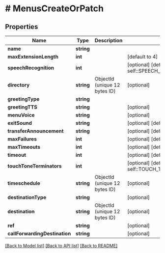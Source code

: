 # # MenusCreateOrPatch

## Properties

Name | Type | Description | Notes
------------ | ------------- | ------------- | -------------
**name** | **string** |  |
**maxExtensionLength** | **int** |  | [default to 4]
**speechRecognition** | **int** |  | [optional] [default to self::SPEECH_RECOGNITION_0]
**directory** | **string** | ObjectId (unique 12 bytes ID) | [optional]
**greetingType** | **string** |  |
**greetingTTS** | **string** |  | [optional]
**menuVoice** | **string** |  | [optional]
**exitSound** | **string** |  | [optional] [default to 'default']
**transferAnnouncement** | **string** |  | [optional] [default to 'default']
**maxFailures** | **int** |  | [optional] [default to 3]
**maxTimeouts** | **int** |  | [optional] [default to 3]
**timeout** | **int** |  | [optional] [default to 10]
**touchToneTerminators** | **int** |  | [optional] [default to self::TOUCH_TONE_TERMINATORS_1]
**timeschedule** | **string** | ObjectId (unique 12 bytes ID) | [optional]
**destinationType** | **string** |  | [optional]
**destination** | **string** | ObjectId (unique 12 bytes ID) | [optional]
**ref** | **string** |  | [optional]
**callForwardingDestination** | **string** |  | [optional]

[[Back to Model list]](../../README.md#models) [[Back to API list]](../../README.md#endpoints) [[Back to README]](../../README.md)
